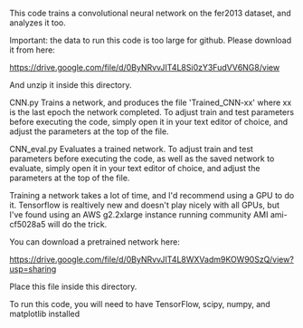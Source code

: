 This code trains a convolutional neural network on the fer2013 dataset, and analyzes it too.

Important: the data to run this code is too large for github. Please download it from here:

https://drive.google.com/file/d/0ByNRvvJIT4L8Si0zY3FudVV6NG8/view

And unzip it inside this directory.

CNN.py Trains a network, and produces the file 'Trained_CNN-xx' where xx is the last epoch the network completed.
To adjust train and test parameters before executing the code, simply open it in your text editor of choice, and adjust the parameters at the top of the file.

CNN_eval.py Evaluates a trained network. To adjust train and test parameters before executing the code, as well as the saved network to evaluate, simply open it in your text editor of choice, and adjust the parameters at the top of the file. 

Training a network takes a lot of time, and I'd recommend using a GPU to do it. Tensorflow is realtively new and doesn't play nicely with all GPUs, but I've found using an AWS g2.2xlarge instance running community AMI ami-cf5028a5 will do the trick.

You can download a pretrained network here: 

https://drive.google.com/file/d/0ByNRvvJIT4L8WXVadm9KOW90SzQ/view?usp=sharing

Place this file inside this directory.

To run this code, you will need to have TensorFlow, scipy, numpy, and matplotlib installed

